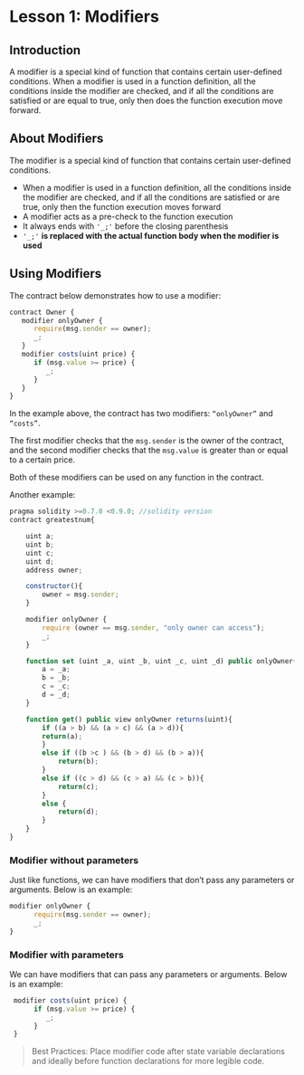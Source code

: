 # Lesson 1: Modifiers

## Introduction

A modifier is a special kind of function that contains certain user-defined conditions. When a modifier is used in a function definition, all the conditions inside the modifier are checked, and if all the conditions are satisfied or are equal to true, only then does the function execution move forward.

## About Modifiers

The modifier is a special kind of function that contains certain user-defined conditions.

- When a modifier is used in a function definition, all the conditions inside the modifier are checked, and if all the conditions are satisfied or are true, only then the function execution moves forward
- A modifier acts as a pre-check to the function execution
- It always ends with  `'_;'` before the closing parenthesis
- `'_;'` **is replaced with the actual function body when the modifier is used**


## Using Modifiers
The contract below demonstrates how to use a modifier:

```js
contract Owner {
   modifier onlyOwner {
      require(msg.sender == owner);
      _;
   }
   modifier costs(uint price) {
      if (msg.value >= price) {
         _;
      }
   }
}
```

In the example above, the contract has two modifiers: `“onlyOwner”` and `“costs”`.

The first modifier checks that the `msg.sender` is the owner of the contract, and the second modifier checks that the `msg.value` is greater than or equal to a certain price. 

Both of these modifiers can be used on any function in the contract. 


Another example:

```js
pragma solidity >=0.7.0 <0.9.0; //solidity version
contract greatestnum{

    uint a;
    uint b;
    uint c;
    uint d;
    address owner;

    constructor(){
        owner = msg.sender;
    }

    modifier onlyOwner { 
        require (owner == msg.sender, "only owner can access");
        _;
    }

    function set (uint _a, uint _b, uint _c, uint _d) public onlyOwner{
        a = _a;
        b = _b;
        c = _c;
        d = _d;
    }

    function get() public view onlyOwner returns(uint){
        if ((a > b) && (a > c) && (a > d)){
        return(a);
        }
        else if ((b >c ) && (b > d) && (b > a)){
            return(b);
        }
        else if ((c > d) && (c > a) && (c > b)){
            return(c);
        }
        else {
            return(d);
        }
    }
}
```

### Modifier without parameters
Just like functions, we can have modifiers that don’t pass any parameters or arguments. Below is an example:

```js
modifier onlyOwner {
      require(msg.sender == owner);
      _;
}
```

### Modifier with parameters
We can have modifiers that can pass any parameters or arguments. Below is an example:

```js
 modifier costs(uint price) {
      if (msg.value >= price) {
         _;
      }
 }
```

> Best Practices: Place modifier code after state variable declarations and ideally before function declarations for more legible code.